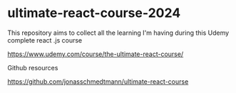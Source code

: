 # ultimate-react-course-2024

This repository aims to collect all the learning I'm having during this Udemy complete react .js course

https://www.udemy.com/course/the-ultimate-react-course/

Github resources

https://github.com/jonasschmedtmann/ultimate-react-course
